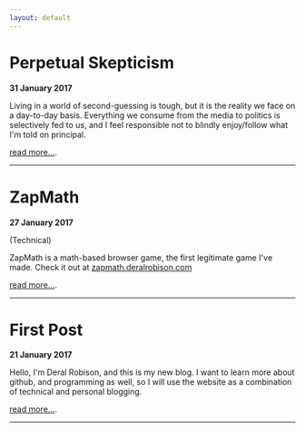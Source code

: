 ```yaml
---
layout: default
---
```


# [](#header-1)Perpetual Skepticism

**31 January 2017**

Living in a world of second-guessing is tough, but it is the reality we face
on a day-to-day basis. Everything we consume from the media to politics is 
selectively fed to us, and I feel responsible not to blindly enjoy/follow 
what I'm told on principal.

[read more...](OP-Post.md).

* * *

# [](#header-1)ZapMath

**27 January 2017** 

(Technical)

ZapMath is a math-based browser game, the first legitimate game I've made.
Check it out at [zapmath.deralrobison.com](http://zapmath.deralrobison.com/)

[read more...](ZapPost.md).

* * *

# [](#header-1)First Post

**21 January 2017**

Hello, I'm Deral Robison, and this is my new blog. I want to learn more about github, 
and programming as well, so I will use the website as a combination of technical and 
personal blogging.

[read more...](first-post.md).

* * *


